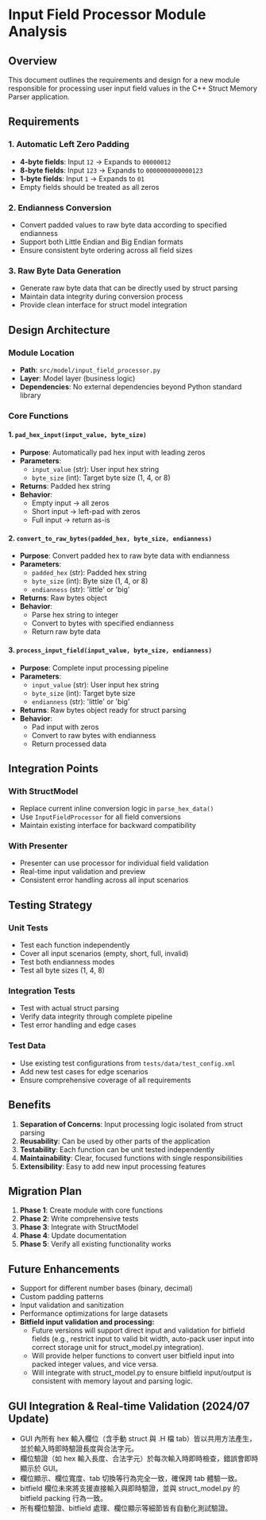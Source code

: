 # Input Field Processor Module Analysis

## Overview

This document outlines the requirements and design for a new module responsible for processing user input field values in the C++ Struct Memory Parser application.

## Requirements

### 1. Automatic Left Zero Padding
- **4-byte fields**: Input `12` → Expands to `00000012`
- **8-byte fields**: Input `123` → Expands to `0000000000000123`
- **1-byte fields**: Input `1` → Expands to `01`
- Empty fields should be treated as all zeros

### 2. Endianness Conversion
- Convert padded values to raw byte data according to specified endianness
- Support both Little Endian and Big Endian formats
- Ensure consistent byte ordering across all field sizes

### 3. Raw Byte Data Generation
- Generate raw byte data that can be directly used by struct parsing
- Maintain data integrity during conversion process
- Provide clean interface for struct model integration

## Design Architecture

### Module Location
- **Path**: `src/model/input_field_processor.py`
- **Layer**: Model layer (business logic)
- **Dependencies**: No external dependencies beyond Python standard library

### Core Functions

#### 1. `pad_hex_input(input_value, byte_size)`
- **Purpose**: Automatically pad hex input with leading zeros
- **Parameters**:
  - `input_value` (str): User input hex string
  - `byte_size` (int): Target byte size (1, 4, or 8)
- **Returns**: Padded hex string
- **Behavior**:
  - Empty input → all zeros
  - Short input → left-pad with zeros
  - Full input → return as-is

#### 2. `convert_to_raw_bytes(padded_hex, byte_size, endianness)`
- **Purpose**: Convert padded hex to raw byte data with endianness
- **Parameters**:
  - `padded_hex` (str): Padded hex string
  - `byte_size` (int): Byte size (1, 4, or 8)
  - `endianness` (str): 'little' or 'big'
- **Returns**: Raw bytes object
- **Behavior**:
  - Parse hex string to integer
  - Convert to bytes with specified endianness
  - Return raw byte data

#### 3. `process_input_field(input_value, byte_size, endianness)`
- **Purpose**: Complete input processing pipeline
- **Parameters**:
  - `input_value` (str): User input hex string
  - `byte_size` (int): Target byte size
  - `endianness` (str): 'little' or 'big'
- **Returns**: Raw bytes object ready for struct parsing
- **Behavior**:
  - Pad input with zeros
  - Convert to raw bytes with endianness
  - Return processed data

## Integration Points

### With StructModel
- Replace current inline conversion logic in `parse_hex_data()`
- Use `InputFieldProcessor` for all field conversions
- Maintain existing interface for backward compatibility

### With Presenter
- Presenter can use processor for individual field validation
- Real-time input validation and preview
- Consistent error handling across all input scenarios

## Testing Strategy

### Unit Tests
- Test each function independently
- Cover all input scenarios (empty, short, full, invalid)
- Test both endianness modes
- Test all byte sizes (1, 4, 8)

### Integration Tests
- Test with actual struct parsing
- Verify data integrity through complete pipeline
- Test error handling and edge cases

### Test Data
- Use existing test configurations from `tests/data/test_config.xml`
- Add new test cases for edge scenarios
- Ensure comprehensive coverage of all requirements

## Benefits

1. **Separation of Concerns**: Input processing logic isolated from struct parsing
2. **Reusability**: Can be used by other parts of the application
3. **Testability**: Each function can be unit tested independently
4. **Maintainability**: Clear, focused functions with single responsibilities
5. **Extensibility**: Easy to add new input processing features

## Migration Plan

1. **Phase 1**: Create module with core functions
2. **Phase 2**: Write comprehensive tests
3. **Phase 3**: Integrate with StructModel
4. **Phase 4**: Update documentation
5. **Phase 5**: Verify all existing functionality works

## Future Enhancements

- Support for different number bases (binary, decimal)
- Custom padding patterns
- Input validation and sanitization
- Performance optimizations for large datasets
- **Bitfield input validation and processing:**
  - Future versions will support direct input and validation for bitfield fields (e.g., restrict input to valid bit width, auto-pack user input into correct storage unit for struct_model.py integration).
  - Will provide helper functions to convert user bitfield input into packed integer values, and vice versa.
  - Will integrate with struct_model.py to ensure bitfield input/output is consistent with memory layout and parsing logic. 

## GUI Integration & Real-time Validation (2024/07 Update)

- GUI 內所有 hex 輸入欄位（含手動 struct 與 .H 檔 tab）皆以共用方法產生，並於輸入時即時驗證長度與合法字元。
- 欄位驗證（如 hex 輸入長度、合法字元）於每次輸入時即時檢查，錯誤會即時顯示於 GUI。
- 欄位顯示、欄位寬度、tab 切換等行為完全一致，確保跨 tab 體驗一致。
- bitfield 欄位未來將支援直接輸入與即時驗證，並與 struct_model.py 的 bitfield packing 行為一致。
- 所有欄位驗證、bitfield 處理、欄位顯示等細節皆有自動化測試驗證。 